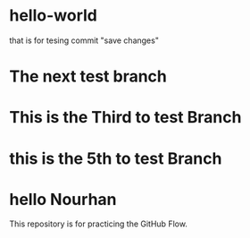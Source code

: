 # hello-world
that is for tesing commit "save changes"

# The next test branch

# This is the Third to test Branch

# this is the 5th to test Branch

# hello Nourhan
This repository is for practicing the GitHub Flow.
